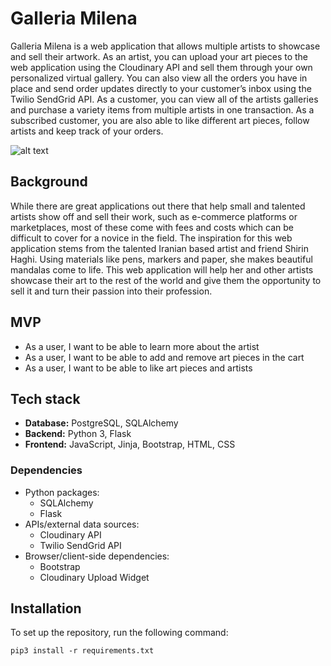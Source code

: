 # Galleria Milena

Galleria Milena is a web application that allows multiple artists to showcase and sell their artwork. As an artist, you can upload your art pieces to the web application using the Cloudinary API and sell them through your own personalized virtual gallery. You can also view all the orders you have in place and send order updates directly to your customer’s inbox using the Twilio SendGrid API. As a customer, you can view all of the artists galleries and purchase a variety items from multiple artists in one transaction. As a subscribed customer, you are also able to like different art pieces, follow artists and keep track of your orders.

![alt text](/static/styles/img/home.png)

## Background

While there are great applications out there that help small and talented artists show off and sell their work, such as e-commerce platforms or marketplaces, most of these come with fees and costs which can be difficult to cover for a novice in the field. The inspiration for this web application stems from the talented Iranian based artist and friend Shirin Haghi. Using materials like pens, markers and paper, she makes beautiful mandalas come to life. This web application will help her and other artists showcase their art to the rest of the world and give them the opportunity to sell it and turn their passion into their profession.

## MVP

- As a user, I want to be able to learn more about the artist
- As a user, I want to be able to add and remove art pieces in the cart
- As a user, I want to be able to like art pieces and artists

## Tech stack

- **Database:** PostgreSQL, SQLAlchemy
- **Backend:** Python 3, Flask
- **Frontend:** JavaScript, Jinja, Bootstrap, HTML, CSS

### Dependencies

- Python packages:
  - SQLAlchemy
  - Flask
- APIs/external data sources:
  - Cloudinary API
  - Twilio SendGrid API
- Browser/client-side dependencies:
  - Bootstrap
  - Cloudinary Upload Widget

## Installation

To set up the repository, run the following command:

`pip3 install -r requirements.txt`
